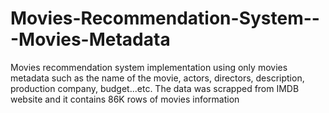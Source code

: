 # Movies-Recommendation-System---Movies-Metadata

Movies recommendation system implementation using only movies metadata such as the name of the movie, actors, directors, description, production company, budget...etc. The data was scrapped from IMDB website and it contains 86K rows of movies information
